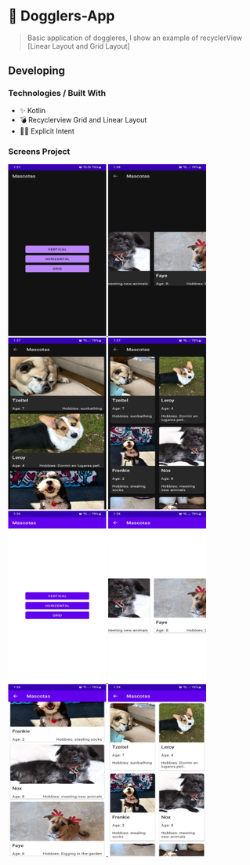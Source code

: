 # 🚀 Dogglers-App
> Basic application of doggleres, I show an example of recyclerView [Linear Layout and  Grid Layout]

## Developing

### Technologies / Built With
- ✨ Kotlin
- 💣 Recyclerview Grid and Linear Layout
- 💅🏾 Explicit Intent

### Screens Project
<p>
  <a href="#">
    <img src="https://github.com/josesreyesdev/AssetsProjects/blob/main/03%20Mascotas/HomeScreenNight.jpg" alt="screen" width="200" height="350" />
  </a>
  <a href="#">
    <img src="https://github.com/josesreyesdev/AssetsProjects/blob/main/03%20Mascotas/ListHorizontalScreenNight.jpg" alt="screen" width="200" height="350" />
  </a>
  <a href="#">
    <img src="https://github.com/josesreyesdev/AssetsProjects/blob/main/03%20Mascotas/ListVerticalScreenNight.jpg" alt="screen" width="200" height="350" />
  </a>
  <a href="#">
    <img src="https://github.com/josesreyesdev/AssetsProjects/blob/main/03%20Mascotas/GridScreenNight.jpg" alt="screen" width="200" height="350" />
  </a>
  <a href="#">
    <img src="https://github.com/josesreyesdev/AssetsProjects/blob/main/03%20Mascotas/HomeScreen.jpg" alt="screen" width="200" height="350" />
  </a>
  <a href="#">
    <img src="https://github.com/josesreyesdev/AssetsProjects/blob/main/03%20Mascotas/ListHorizontalScreen.jpg" alt="screen" width="200" height="350" />
  </a>
  <a href="#">
    <img src="https://github.com/josesreyesdev/AssetsProjects/blob/main/03%20Mascotas/ListVerticalScreen.jpg" alt="screen" width="200" height="350" />
  </a>
  <a href="#">
    <img src="https://github.com/josesreyesdev/AssetsProjects/blob/main/03%20Mascotas/GridScreen.jpg" alt="screen" width="200" height="350" />
  </a>
</p>
